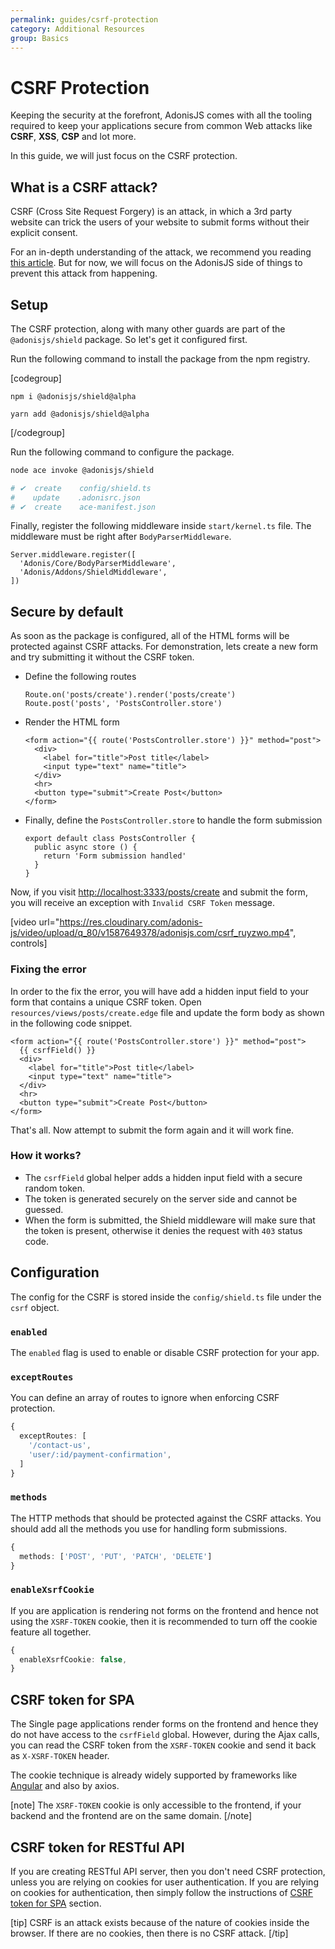 ```yaml
---
permalink: guides/csrf-protection
category: Additional Resources
group: Basics
---
```


# CSRF Protection
Keeping the security at the forefront, AdonisJS comes with all the tooling required to keep your applications secure from common Web attacks like **CSRF**, **XSS**, **CSP** and lot more.

In this guide, we will just focus on the CSRF protection.

## What is a CSRF attack?
CSRF (Cross Site Request Forgery) is an attack, in which a 3rd party website can trick the users of your website to submit forms without their explicit consent.

For an in-depth understanding of the attack, we recommend you reading [this article](https://owasp.org/www-community/attacks/csrf). But for now, we will focus on the AdonisJS side of things to prevent this attack from happening.

## Setup
The CSRF protection, along with many other guards are part of the `@adonisjs/shield` package. So let's get it configured first.

Run the following command to install the package from the npm registry.

[codegroup]
```sh{}{npm}
npm i @adonisjs/shield@alpha
```

```sh{}{yarn}
yarn add @adonisjs/shield@alpha
```
[/codegroup]

Run the following command to configure the package.

```sh
node ace invoke @adonisjs/shield

# ✔  create    config/shield.ts
#    update    .adonisrc.json
# ✔  create    ace-manifest.json
```

Finally, register the following middleware inside `start/kernel.ts` file. The middleware must be right after `BodyParserMiddleware`.

```ts{3}{start/kernel.ts}
Server.middleware.register([
  'Adonis/Core/BodyParserMiddleware',
  'Adonis/Addons/ShieldMiddleware',
])
```

## Secure by default
As soon as the package is configured, all of the HTML forms will be protected against CSRF attacks. For demonstration, lets create a new form and try submitting it without the CSRF token.

- Define the following routes
  ```ts{}{start/routes.ts}
  Route.on('posts/create').render('posts/create')
  Route.post('posts', 'PostsController.store')
  ```

- Render the HTML form
  ```edge{}{resources/views/posts/create.edge}
  <form action="{{ route('PostsController.store') }}" method="post">
    <div>
      <label for="title">Post title</label>
      <input type="text" name="title">
    </div>
    <hr>
    <button type="submit">Create Post</button>
  </form>
  ```

- Finally, define the `PostsController.store` to handle the form submission
  ```ts{}{app/Controllers/Http/PostsController.ts}
  export default class PostsController {
    public async store () {
      return 'Form submission handled'
    }
  }
  ```

Now, if you visit [http://localhost:3333/posts/create](http://localhost:3333/posts/create) and submit the form, you will receive an exception with `Invalid CSRF Token` message.

[video url="https://res.cloudinary.com/adonis-js/video/upload/q_80/v1587649378/adonisjs.com/csrf_ruyzwo.mp4", controls]

### Fixing the error
In order to the fix the error, you will have add a hidden input field to your form that contains a unique CSRF token. Open `resources/views/posts/create.edge` file and update the form body as shown in the following code snippet.

```edge{2}
<form action="{{ route('PostsController.store') }}" method="post">
  {{ csrfField() }}
  <div>
    <label for="title">Post title</label>
    <input type="text" name="title">
  </div>
  <hr>
  <button type="submit">Create Post</button>
</form>
```

That's all. Now attempt to submit the form again and it will work fine.

### How it works?
- The `csrfField` global helper adds a hidden input field with a secure random token.
- The token is generated securely on the server side and cannot be guessed.
- When the form is submitted, the Shield middleware will make sure that the token is present, otherwise it denies the request with `403` status code.

## Configuration
The config for the CSRF is stored inside the `config/shield.ts` file under the `csrf` object.

### `enabled`
The `enabled` flag is used to enable or disable CSRF protection for your app.

### `exceptRoutes`
You can define an array of routes to ignore when enforcing CSRF protection.

```ts
{
  exceptRoutes: [
    '/contact-us',
    'user/:id/payment-confirmation',
  ]
}
```

### `methods`
The HTTP methods that should be protected against the CSRF attacks. You should add all the methods you use for handling form submissions.

```ts
{
  methods: ['POST', 'PUT', 'PATCH', 'DELETE']
}
```

### `enableXsrfCookie`
If you are application is rendering not forms on the frontend and hence not using the `XSRF-TOKEN` cookie, then it is recommended to turn off the cookie feature all together.

```ts
{
  enableXsrfCookie: false,
}
```

## CSRF token for SPA
The Single page applications render forms on the frontend and hence they do not have access to the `csrfField` global. However, during the Ajax calls, you can read the CSRF token from the `XSRF-TOKEN` cookie and send it back as `X-XSRF-TOKEN` header.

The cookie technique is already widely supported by frameworks like [Angular](https://angular.io/api/common/http/HttpClientXsrfModule) and also by axios.

[note]
The `XSRF-TOKEN` cookie is only accessible to the frontend, if your backend and the frontend are on the same domain.
[/note]

## CSRF token for RESTful API
If you are creating RESTful API server, then you don't need CSRF protection, unless you are relying on cookies for user authentication. If you are relying on cookies for authentication, then simply follow the instructions of [CSRF token for SPA](#csrf-token-for-spa) section.

[tip]
CSRF is an attack exists because of the nature of cookies inside the browser. If there are no cookies, then there is no CSRF attack.
[/tip]
